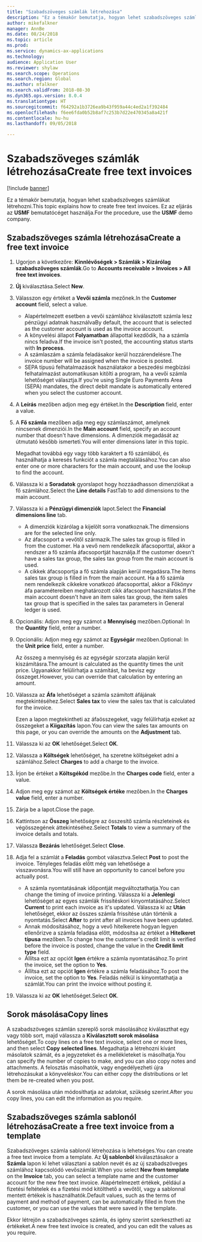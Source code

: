 ```yaml
--- 
title: "Szabadszöveges számlák létrehozása"
description: "Ez a témakör bemutatja, hogyan lehet szabadszöveges számlákat létrehozni."
author: mikefalkner
manager: AnnBe
ms.date: 08/24/2018
ms.topic: article
ms.prod: 
ms.service: dynamics-ax-applications
ms.technology: 
audience: Application User
ms.reviewer: shylaw
ms.search.scope: Operations
ms.search.region: Global
ms.author: mfalkner
ms.search.validFrom: 2018-08-30
ms.dyn365.ops.version: 8.0.4
ms.translationtype: HT
ms.sourcegitcommit: f64292a1b3726ea9b43f959a44c4ed2a1f392484
ms.openlocfilehash: f6ee6fda0b52b8af7c253b7d22e470345a8a421f
ms.contentlocale: hu-hu
ms.lasthandoff: 09/05/2018

---
```


# <a name="create-free-text-invoices"></a><span data-ttu-id="437fa-103">Szabadszöveges számlák létrehozása</span><span class="sxs-lookup"><span data-stu-id="437fa-103">Create free text invoices</span></span>

[!include [banner](../includes/banner.md)]

<span data-ttu-id="437fa-104">Ez a témakör bemutatja, hogyan lehet szabadszöveges számlákat létrehozni.</span><span class="sxs-lookup"><span data-stu-id="437fa-104">This topic explains how to create free text invoices.</span></span> <span data-ttu-id="437fa-105">Ez az eljárás az **USMF** bemutatócéget használja.</span><span class="sxs-lookup"><span data-stu-id="437fa-105">For the procedure, use the **USMF** demo company.</span></span>

## <a name="create-a-free-text-invoice"></a><span data-ttu-id="437fa-106">Szabadszöveges számla létrehozása</span><span class="sxs-lookup"><span data-stu-id="437fa-106">Create a free text invoice</span></span>

1. <span data-ttu-id="437fa-107">Ugorjon a következőre: **Kinnlévőségek \> Számlák \> Kizárólag szabadszöveges számlák**.</span><span class="sxs-lookup"><span data-stu-id="437fa-107">Go to **Accounts receivable \> Invoices \> All free text invoices**.</span></span>
2. <span data-ttu-id="437fa-108">**Új** kiválasztása.</span><span class="sxs-lookup"><span data-stu-id="437fa-108">Select **New**.</span></span>
3. <span data-ttu-id="437fa-109">Válasszon egy értéket a **Vevői számla** mezőnek.</span><span class="sxs-lookup"><span data-stu-id="437fa-109">In the **Customer account** field, select a value.</span></span>

    * <span data-ttu-id="437fa-110">Alapértelmezett esetben a vevői számlához kiválasztott számla lesz pénzügyi adatnak használva</span><span class="sxs-lookup"><span data-stu-id="437fa-110">By default, the account that is selected as the customer account is used as the invoice account.</span></span>
    * <span data-ttu-id="437fa-111">A könyvelési állapot **Folyamatban** állapottal kezdődik, ha a számla nincs feladva.</span><span class="sxs-lookup"><span data-stu-id="437fa-111">If the invoice isn't posted, the accounting status starts with **In process**.</span></span>
    * <span data-ttu-id="437fa-112">A számlaszám a számla feladásakor kerül hozzárendelésre.</span><span class="sxs-lookup"><span data-stu-id="437fa-112">The invoice number will be assigned when the invoice is posted.</span></span>
    * <span data-ttu-id="437fa-113">SEPA típusú felhatalmazások használatakor a beszedési megbízási felhatalmazást automatikusan kitölti a program, ha a vevői számla lehetőséget választja.</span><span class="sxs-lookup"><span data-stu-id="437fa-113">If you're using Single Euro Payments Area (SEPA) mandates, the direct debit mandate is automatically entered when you select the customer account.</span></span>

4. <span data-ttu-id="437fa-114">A **Leírás** mezőben adjon meg egy értéket.</span><span class="sxs-lookup"><span data-stu-id="437fa-114">In the **Description** field, enter a value.</span></span>
5. <span data-ttu-id="437fa-115">A **Fő számla** mezőben adja meg egy számlaszámot, amelynek nincsenek dimenziói.</span><span class="sxs-lookup"><span data-stu-id="437fa-115">In the **Main account** field, specify an account number that doesn't have dimensions.</span></span> <span data-ttu-id="437fa-116">A dimenziók megadását az útmutató később ismerteti.</span><span class="sxs-lookup"><span data-stu-id="437fa-116">You will enter dimensions later in this topic.</span></span>

    <span data-ttu-id="437fa-117">Megadhat továbbá egy vagy több karaktert a fő számlából, és használhatja a keresés funkciót a számla megtalálásához.</span><span class="sxs-lookup"><span data-stu-id="437fa-117">You can also enter one or more characters for the main account, and use the lookup to find the account.</span></span>

6. <span data-ttu-id="437fa-118">Válassza ki a **Soradatok** gyorslapot hogy hozzáadhasson dimenziókat a fő számlához.</span><span class="sxs-lookup"><span data-stu-id="437fa-118">Select the **Line details** FastTab to add dimensions to the main account.</span></span>
7. <span data-ttu-id="437fa-119">Válassza ki a **Pénzügyi dimenziók** lapot.</span><span class="sxs-lookup"><span data-stu-id="437fa-119">Select the **Financial dimensions line** tab.</span></span>

    * <span data-ttu-id="437fa-120">A dimenziók kizárólag a kijelölt sorra vonatkoznak.</span><span class="sxs-lookup"><span data-stu-id="437fa-120">The dimensions are for the selected line only.</span></span>
    * <span data-ttu-id="437fa-121">Az áfacsoport a vevőtől származik.</span><span class="sxs-lookup"><span data-stu-id="437fa-121">The sales tax group is filled in from the customer.</span></span> <span data-ttu-id="437fa-122">Ha a vevő nem rendelkezik áfacsoporttal, akkor a rendszer a fő számla áfacsoportját használja.</span><span class="sxs-lookup"><span data-stu-id="437fa-122">If the customer doesn't have a sales tax group, the sales tax group from the main account is used.</span></span>
    * <span data-ttu-id="437fa-123">A cikkek áfacsoportja a fő számla alapján kerül megadásra.</span><span class="sxs-lookup"><span data-stu-id="437fa-123">The items sales tax group is filled in from the main account.</span></span> <span data-ttu-id="437fa-124">Ha a fő számla nem rendelkezik cikkekre vonatkozó áfacsoporttal, akkor a Főkönyv áfa paramétereiben meghatározott cikk áfacsoport használatos.</span><span class="sxs-lookup"><span data-stu-id="437fa-124">If the main account doesn't have an item sales tax group, the item sales tax group that is specified in the sales tax parameters in General ledger is used.</span></span>

8. <span data-ttu-id="437fa-125">Opcionális: Adjon meg egy számot a **Mennyiség** mezőben.</span><span class="sxs-lookup"><span data-stu-id="437fa-125">Optional: In the **Quantity** field, enter a number.</span></span>
9. <span data-ttu-id="437fa-126">Opcionális: Adjon meg egy számot az **Egységár** mezőben.</span><span class="sxs-lookup"><span data-stu-id="437fa-126">Optional: In the **Unit price** field, enter a number.</span></span>

    <span data-ttu-id="437fa-127">Az összeg a mennyiség és az egységár szorzata alapján kerül kiszámításra.</span><span class="sxs-lookup"><span data-stu-id="437fa-127">The amount is calculated as the quantity times the unit price.</span></span> <span data-ttu-id="437fa-128">Ugyanakkor felülírhatja a számítást, ha bevisz egy összeget.</span><span class="sxs-lookup"><span data-stu-id="437fa-128">However, you can override that calculation by entering an amount.</span></span>

10. <span data-ttu-id="437fa-129">Válassza az **Áfa** lehetőséget a számla számított áfájának megtekintéséhez.</span><span class="sxs-lookup"><span data-stu-id="437fa-129">Select **Sales tax** to view the sales tax that is calculated for the invoice.</span></span>

    <span data-ttu-id="437fa-130">Ezen a lapon megtekintheti az áfaösszegeket, vagy felülírhatja ezeket az összegeket a **Kiigazítás** lapon.</span><span class="sxs-lookup"><span data-stu-id="437fa-130">You can view the sales tax amounts on this page, or you can override the amounts on the **Adjustment** tab.</span></span>

11. <span data-ttu-id="437fa-131">Válassza ki az **OK** lehetőséget.</span><span class="sxs-lookup"><span data-stu-id="437fa-131">Select **OK**.</span></span>
12. <span data-ttu-id="437fa-132">Válassza a **Költségek** lehetőséget, ha szeretne költségeket adni a számlához.</span><span class="sxs-lookup"><span data-stu-id="437fa-132">Select **Charges** to add a charge to the invoice.</span></span>
13. <span data-ttu-id="437fa-133">Írjon be értéket a **Költsgékód** mezőbe.</span><span class="sxs-lookup"><span data-stu-id="437fa-133">In the **Charges code** field, enter a value.</span></span>
14. <span data-ttu-id="437fa-134">Adjon meg egy számot az **Költségek értéke** mezőben.</span><span class="sxs-lookup"><span data-stu-id="437fa-134">In the **Charges value** field, enter a number.</span></span>
15. <span data-ttu-id="437fa-135">Zárja be a lapot.</span><span class="sxs-lookup"><span data-stu-id="437fa-135">Close the page.</span></span>
16. <span data-ttu-id="437fa-136">Kattintson az **Összeg** lehetőségre az összesítő számla részleteinek és végösszegének áttekintéséhez.</span><span class="sxs-lookup"><span data-stu-id="437fa-136">Select **Totals** to view a summary of the invoice details and totals.</span></span>
17. <span data-ttu-id="437fa-137">Válassza **Bezárás** lehetőséget.</span><span class="sxs-lookup"><span data-stu-id="437fa-137">Select **Close**.</span></span>
18. <span data-ttu-id="437fa-138">Adja fel a számlát a **Feladás** gombot választva.</span><span class="sxs-lookup"><span data-stu-id="437fa-138">Select **Post** to post the invoice.</span></span> <span data-ttu-id="437fa-139">Tényleges feladás előtt még van lehetősége a visszavonásra.</span><span class="sxs-lookup"><span data-stu-id="437fa-139">You will still have an opportunity to cancel before you actually post.</span></span>

    * <span data-ttu-id="437fa-140">A számla nyomtatásának időpontját megváltoztathatja.</span><span class="sxs-lookup"><span data-stu-id="437fa-140">You can change the timing of invoice printing.</span></span> <span data-ttu-id="437fa-141">Válassza ki a **Jelenlegi** lehetőséget az egyes számlák frissítéskori kinyomtatásához.</span><span class="sxs-lookup"><span data-stu-id="437fa-141">Select **Current** to print each invoice as it's updated.</span></span> <span data-ttu-id="437fa-142">Válassza ki az **Után** lehetőséget, ekkor az összes számla frissítése után történik a nyomtatás.</span><span class="sxs-lookup"><span data-stu-id="437fa-142">Select **After** to print after all invoices have been updated.</span></span>
    * <span data-ttu-id="437fa-143">Annak módosításához, hogy a vevő hitelkerete hogyan legyen ellenőrizve a számla feladása előtt, módosítsa az értéket a **Hitelkeret típusa** mezőben.</span><span class="sxs-lookup"><span data-stu-id="437fa-143">To change how the customer's credit limit is verified before the invoice is posted, change the value in the **Credit limit type** field.</span></span>
    * <span data-ttu-id="437fa-144">Állítsa ezt az opciót **Igen** értékre a számla nyomtatásához.</span><span class="sxs-lookup"><span data-stu-id="437fa-144">To print the invoice, set the option to **Yes**.</span></span>
    * <span data-ttu-id="437fa-145">Állítsa ezt az opciót **Igen** értékre a számla feladásához.</span><span class="sxs-lookup"><span data-stu-id="437fa-145">To post the invoice, set the option to **Yes**.</span></span> <span data-ttu-id="437fa-146">Feladás nélkül is kinyomtathatja a számlát.</span><span class="sxs-lookup"><span data-stu-id="437fa-146">You can print the invoice without posting it.</span></span>

19. <span data-ttu-id="437fa-147">Válassza ki az **OK** lehetőséget.</span><span class="sxs-lookup"><span data-stu-id="437fa-147">Select **OK**.</span></span>

## <a name="copy-lines"></a><span data-ttu-id="437fa-148">Sorok másolása</span><span class="sxs-lookup"><span data-stu-id="437fa-148">Copy lines</span></span>
<span data-ttu-id="437fa-149">A szabadszöveges számlán szereplő sorok másolásához kiválaszthat egy vagy több sort, majd válassza a **Kiválasztott sorok másolása** lehetőséget.</span><span class="sxs-lookup"><span data-stu-id="437fa-149">To copy lines on a free text invoice, select one or more lines, and then select **Copy selected lines**.</span></span> <span data-ttu-id="437fa-150">Megadhatja a létrehozni kívánt másolatok számát, és a jegyzeteket és a mellékleteket is másolhatja.</span><span class="sxs-lookup"><span data-stu-id="437fa-150">You can specify the number of copies to make, and you can also copy notes and attachments.</span></span> <span data-ttu-id="437fa-151">A felosztás másolhatók, vagy engedélyezheti újra létrehozásukat a könyveléskor.</span><span class="sxs-lookup"><span data-stu-id="437fa-151">You can either copy the distributions or let them be re-created when you post.</span></span>

<span data-ttu-id="437fa-152">A sorok másolása után módosíthatja az adatokat, szükség szerint.</span><span class="sxs-lookup"><span data-stu-id="437fa-152">After you copy lines, you can edit the information as you require.</span></span>

## <a name="create-a-free-text-invoice-from-a-template"></a><span data-ttu-id="437fa-153">Szabadszöveges számla sablonól létrehozása</span><span class="sxs-lookup"><span data-stu-id="437fa-153">Create a free text invoice from a template</span></span>
<span data-ttu-id="437fa-154">Szabadszöveges számla sablonól létrehozása is lehetséges.</span><span class="sxs-lookup"><span data-stu-id="437fa-154">You can create a free text invoice from a template.</span></span> <span data-ttu-id="437fa-155">Az **Új sablonból** kiválasztásakor a **Számla** lapon ki lehet választani a sablon nevét és az új szabadszöveges számlához kapcsolódó vevőszámlát.</span><span class="sxs-lookup"><span data-stu-id="437fa-155">When you select **New from template** on the **Invoice** tab, you can select a template name and the customer account for the new free text invoice.</span></span> <span data-ttu-id="437fa-156">Alapértelmezett értékek, például a fizetési feltételek és a fizetési mód kitölthető a vevőtől, vagy a sablonnal mentett értékek is használhatók.</span><span class="sxs-lookup"><span data-stu-id="437fa-156">Default values, such as the terms of payment and method of payment, can be automatically filled in from the customer, or you can use the values that were saved in the template.</span></span>

<span data-ttu-id="437fa-157">Ekkor létrejön a szabadszöveges számla, és igény szerint szerkesztheti az értékeket.</span><span class="sxs-lookup"><span data-stu-id="437fa-157">A new free text invoice is created, and you can edit the values as you require.</span></span>

